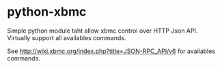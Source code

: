 python-xbmc
===========

Simple python module taht allow xbmc control over HTTP Json API.
Virtually support all availables commands.


See http://wiki.xbmc.org/index.php?title=JSON-RPC_API/v6 for availables commands.
